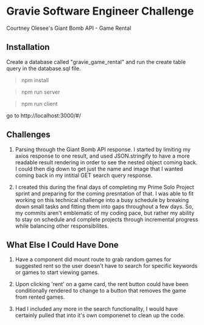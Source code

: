 # Gravie Software Engineer Challenge
Courtney Olesee's Giant Bomb API - Game Rental

## Installation
Create a database called "gravie_game_rental" and run the create table query in the database.sql file.

> npm install 

> npm run server

> npm run client


go to http://localhost:3000/#/

## Challenges 
1. Parsing through the Giant Bomb API response. I started by limiting my axios response to one result, and used JSON.stringify to have a more readable result rendering in order to see the nested object coming back. I could then dig down to get just the name and image that I wanted coming back in my intitial GET search query response. 

2. I created this during the final days of completing my Prime Solo Project sprint and preparing for the coming presntation of that. I was able to fit working on this technical challenge into a busy schedule by breaking down small tasks and fitting them into gaps throughout a few days. So, my commits aren't emblematic of my coding pace, but rather my ability to stay on schedule and complete projects through incremental progress while balancing other responsibilites. 


## What Else I Could Have Done
1. Have a component did mount route to grab random games for suggested rent so the user doesn't have to search for specific keywords or games to start viewing games.

2. Upon clicking 'rent' on a game card, the rent button could have been conditionally rendered to change to a button that removes the game from rented games. 

3. Had I included any more in the search functionality, I would have certainly pulled that into it's own componenet to clean up the code. 